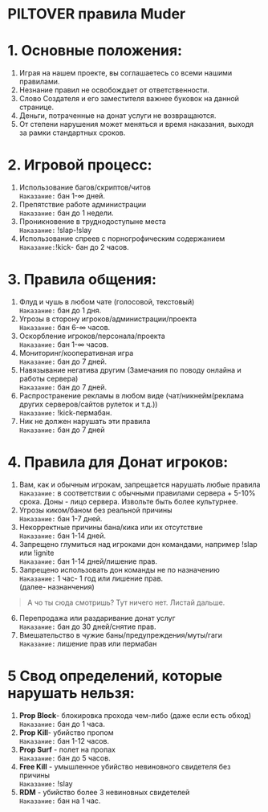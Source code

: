 # PILTOVER правила Muder
# 1. Основные положения:
1. Играя на нашем проекте, вы соглашаетесь со всеми нашими правилами.
2. Незнание правил не освобождает от ответственности.
3. Слово Создателя и его заместителя важнее буковок на данной странице.
4. Деньги, потраченные на донат услуги не возвращаются.
5. От степени нарушения может меняться и время наказания, выходя за рамки стандартных сроков.
# 2. Игровой процесс:
1. Использование багов/скриптов/читов
<br> `Наказание:` бан 1-∞ дней.
2. Препятствие работе администрации
<br> `Наказание:` бан до 1 недели.
3. Проникновение в труднодоступыне места
<br> `Наказание:` !slap-!slay
4. Использование спреев с порногрофическим содержанием
<br> `Наказание:`!kick- бан до 2 часов.
# 3. Правила общения:
1. Флуд и чушь в любом чате (голосовой, текстовый)
<br> `Наказание:` бан до 1 дня.
2. Угрозы в сторону игроков/администрации/проекта 
<br> `Наказание:` бан 6-∞ часов.
3. Оскорбление игроков/персонала/проекта 
<br> `Наказание:` бан 1-∞ часов.
4. Мониторинг/кооперативная игра
<br> `Наказание:` бан до 7 дней.
5. Навязывание негатива другим (Замечания по поводу онлайна и работы сервера) 
<br> `Наказание:` бан до 7 дней.
6. Распространение рекламы в любом виде (чат/никнейм(реклама других серверов/сайтов рулеток и т.д.))
<br> `Наказание:` !kick-пермабан.
7. Ник не должен нарушать эти правила 
<br> `Наказание:` бан до 7 дней
# 4. Правила для Донат игроков:
1. Вам, как и обычным игрокам, запрещается нарушать любые правила 
<br> `Наказание:` в соответствии с обычными правилами сервера + 5-10% срока. Доны - лицо сервера. Извольте быть более культурнее.
2. Угрозы киком/баном без реальной причины
<br> `Наказание:` бан 1-7 дней.
3. Некорректные причины бана/кика или их отсутствие
<br> `Наказание:` бан 1-14 дней.
4. Запрещено глумиться над игроками дон командами, например !slap или !ignite
<br> `Наказание:` бан 1-14 дней/лишение прав.
5. Запрещено использовать дон команды не по назначению
<br> `Наказание:` 1 час- 1 год или лишение прав.
<br> (далее- назнанчения)
> А чо ты сюда смотришь? Тут ничего нет. Листай дальше.
6. Перепродажа или раздаривание донат услуг
<br> `Наказание:` бан до 30 дней/снятие прав.
7. Вмешательство в чужие баны/предупреждения/муты/гаги 
<br> `Наказание:` лишение прав или пермабан
# 5 Свод определений, которые нарушать нельзя:
1. **Prop Block**- блокировка прохода чем-либо (даже если есть обход) 
<br> `Наказание:` бан до 1 часа.
2. **Prop Kill**- убийство пропом
<br> `Наказание:` бан 1-12 часов.
3. **Prop Surf** - полет на пропах
<br> `Наказание:` бан до 5 часов.
4. **Free Kill** - умышленное убийство невиновного свидетеля без причины
<br> `Наказание:` !slay
5. **RDM** - убийство более 3 невиновных свидетелей
<br> `Наказание:` бан на 1 час.

